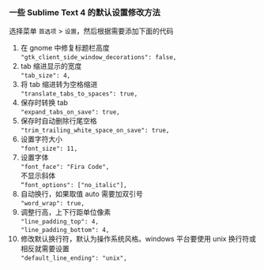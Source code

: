 ### 一些 Sublime Text 4 的默认设置修改方法  
选择菜单 `首选项` > `设置`，然后根据需要添加下面的代码

1. 在 gnome 中修复标题栏高度  
`"gtk_client_side_window_decorations": false,`  
2. tab 缩进显示的宽度  
`"tab_size": 4,`  
3. 将 tab 缩进转为空格缩进  
`"translate_tabs_to_spaces": true,`  
4. 保存时转换 tab  
`"expand_tabs_on_save": true,`  
5. 保存时自动删除行尾空格  
`"trim_trailing_white_space_on_save": true,`  
6. 设置字符大小  
`"font_size": 11,`  
7. 设置字体  
`"font_face": "Fira Code",`   
   不显示斜体  
`“font_options": ["no_italic"],`
8. 自动换行，如果取值 auto 需要加双引号  
`"word_wrap": true,`  
9. 调整行高，上下行距单位像素  
`"line_padding_top": 4,`  
`"line_padding_bottom": 4,`  
10. 修改默认换行符，默认为操作系统风格。windows 平台要使用 unix 换行符或相反就需要设置  
`"default_line_ending": "unix",`
